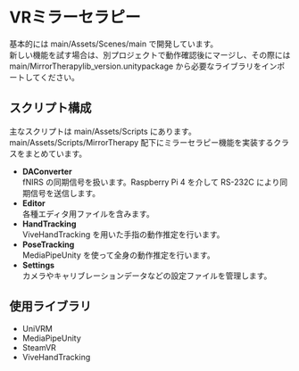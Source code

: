 # VRミラーセラピー

基本的には main/Assets/Scenes/main で開発しています。  
新しい機能を試す場合は、別プロジェクトで動作確認後にマージし、その際には main/MirrorTherapylib_version.unitypackage から必要なライブラリをインポートしてください。

## スクリプト構成
主なスクリプトは main/Assets/Scripts にあります。  
main/Assets/Scripts/MirrorTherapy 配下にミラーセラピー機能を実装するクラスをまとめています。

- **DAConverter**  
  fNIRS の同期信号を扱います。Raspberry Pi 4 を介して RS-232C により同期信号を送信します。  
- **Editor**  
  各種エディタ用ファイルを含みます。  
- **HandTracking**  
  ViveHandTracking を用いた手指の動作推定を行います。  
- **PoseTracking**  
  MediaPipeUnity を使って全身の動作推定を行います。  
- **Settings**  
  カメラやキャリブレーションデータなどの設定ファイルを管理します。

## 使用ライブラリ
- UniVRM  
- MediaPipeUnity  
- SteamVR  
- ViveHandTracking  
